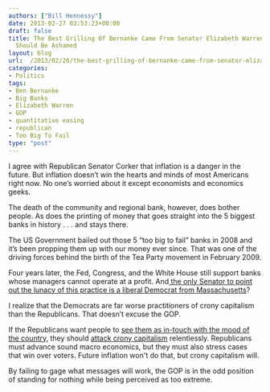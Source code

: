 ```yaml
---
authors: ["Bill Hennessy"]
date: 2013-02-27 03:53:23+00:00
draft: false
title: The Best Grilling Of Bernanke Came From Senator Elizabeth Warren And Republicans
  Should Be Ashamed
layout: blog
url:  /2013/02/26/the-best-grilling-of-bernanke-came-from-senator-elizabeth-warren-and-republicans-should-be-ashamed/
categories:
- Politics
tags:
- Ben Bernanke
- Big Banks
- Elizabeth Warren
- GOP
- quantitative easing
- republican
- Too Big To Fail
type: "post"
---
```


I agree with Republican Senator Corker that inflation is a danger in the future. But inflation doesn’t win the hearts and minds of most Americans right now. No one’s worried about it except economists and economics geeks.



The death of the community and regional bank, however, does bother people. As does the printing of money that goes straight into the 5 biggest banks in history . . . and stays there.

The US Government bailed out those 5 “too big to fail” banks in 2008 and it’s been propping them up with our money ever since. That was one of the driving forces behind the birth of the Tea Party movement in February 2009.

Four years later, the Fed, Congress, and the White House still support banks whose managers cannot operate at a profit. And[ the only Senator to point out the lunacy of this practice is a liberal Democrat from Massachusetts](https://www.businessinsider.com/elizabeth-warren-on-bank-subsidy-2013-2)?

I realize that the Democrats are far worse practitioners of crony capitalism than the Republicans. That doesn’t excuse the GOP.

If the Republicans want people to [see them as in-touch with the mood of the country](https://www.people-press.org/2013/02/26/gop-seen-as-principled-but-out-of-touch-and-too-extreme/), they should [attack crony capitalism](https://hennessysview.com/2013/02/26/heres-the-one-book-every-conservative-must-read/) relentlessly. Republicans must advance sound macro economics, but they must also stress cases that win over voters. Future inflation won't do that, but crony capitalism will.

By failing to gage what messages will work, the GOP is in the odd position of standing for nothing while being perceived as too extreme.
